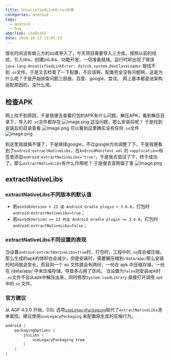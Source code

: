 ```yaml
---
title: UnsatisfiedLinkError异常
categories: android
tags:
  - android
  - bug
abbrlink: c5a8ca53
date: 2024-10-17 13:05:13
---
```


很长时间没有做三方的so库导入了，今天项目需要导入三方库。按照以前的经验，引入libs、创建jniLibs、功能开发，一切准备就绪。运行时却出现了错误`java.lang.UnsatisfiedLinkError: dalvik.system.DexClassLoader` 报找不到`.so`文件。于是又去检查了一下配置，不应该啊，配置完全没有问题啊，这是为什么呢？于是开始排查问题三部曲，百度、google、尝试。
网上基本都是说架构适配原因的，没什么用。
## 检查APK
网上找不到原因，于是我便去查看打包的APK有什么问题。解压APK，看到解压目录下，导入的`.so`文件都存在
![image.png](https://gitee.com/wc2017/blog-img/raw/master/20241017/112024400-20241017112012-2f23e.png)
这没问题，那么安装后呢？
于是找到安装后的目录查看
![image.png](https://gitee.com/wc2017/blog-img/raw/master/20241017/112246226-20241017112237-ffc76.png)
可以看到这里确实没有任何`.so`文件
![image.png](https://gitee.com/wc2017/blog-img/raw/master/20241017/112518302-20241017112514-fd9ee.png)

到这里我就搞不懂了，于是继续google，不过google方向调整了下，于是我便看到了`android:extractNativeLibs`，在`AndroidManifest.xml` 的 `<application>`标签里添加`android:extractNativeLibs="true"`，于是我去尝试了下，终于成功了，那么`extractNativeLibs`有什么作用呢？
于是便去官网查了查
	![image.png](https://gitee.com/wc2017/blog-img/raw/master/20241017/113157370-20241017113150-a82da.png)
## extractNativeLibs
### extractNativeLibs不同版本的默认值
- 若`minSdkVersion < 23 或 Android Gradle plugin < 3.6.0`，打包时`android:extractNativeLibs=true`；
- 若`minSdkVersion >= 23 并且 Android Gradle plugin >= 3.6.0`，打包时`android:extractNativeLibs=false`；
### extractNativeLibs不同设置的表现
当设置`android:extractNativeLibs=true`时，打包时，工程中的`.so`库会被压缩，那么生成的apk的体积也会减少，但是安装时，需要解压缩到`/data/app/`那么安装的时间就会变长，而且同一个 so 文件就会有两份，一份在 apk 中压缩存储，一份在 /data/app/ 中未压缩存储，导致多占用了空间。
当设置为`false`则安装apk时 `.so`文件不会从apk中解压出来，同时修改`System.loadLibrary` 直接打开调用 `apk` 中的 `so` 文件。
### 官方建议 
从 AGP 4.2.0 开始，DSL 选项[`useLegacyPackaging`](https://developer.android.com/build/releases/past-releases/agp-4-2-0-release-notes?hl=zh-cn#compress-native-libs-dsl)取代了`extractNativeLibs`清单属性。建议使用`useLegacyPackaging` 来配置原生库的压缩行为。

```groovy
android {
    packagingOptions {
        jniLibs {
            useLegacyPackaging true
        }
    }
}
```
